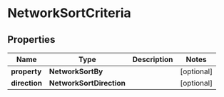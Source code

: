 

# NetworkSortCriteria


## Properties

| Name | Type | Description | Notes |
|------------ | ------------- | ------------- | -------------|
|**property** | **NetworkSortBy** |  |  [optional] |
|**direction** | **NetworkSortDirection** |  |  [optional] |



